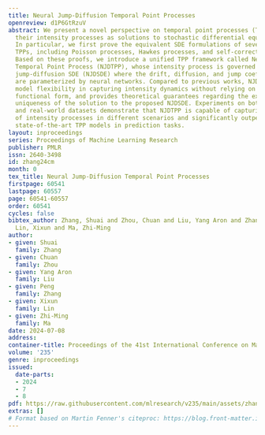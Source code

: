 ```yaml
---
title: Neural Jump-Diffusion Temporal Point Processes
openreview: d1P6GtRzuV
abstract: We present a novel perspective on temporal point processes (TPPs) by reformulating
  their intensity processes as solutions to stochastic differential equations (SDEs).
  In particular, we first prove the equivalent SDE formulations of several classical
  TPPs, including Poisson processes, Hawkes processes, and self-correcting processes.
  Based on these proofs, we introduce a unified TPP framework called Neural Jump-Diffusion
  Temporal Point Process (NJDTPP), whose intensity process is governed by a neural
  jump-diffusion SDE (NJDSDE) where the drift, diffusion, and jump coefficient functions
  are parameterized by neural networks. Compared to previous works, NJDTPP exhibits
  model flexibility in capturing intensity dynamics without relying on any specific
  functional form, and provides theoretical guarantees regarding the existence and
  uniqueness of the solution to the proposed NJDSDE. Experiments on both synthetic
  and real-world datasets demonstrate that NJDTPP is capable of capturing the dynamics
  of intensity processes in different scenarios and significantly outperforms the
  state-of-the-art TPP models in prediction tasks.
layout: inproceedings
series: Proceedings of Machine Learning Research
publisher: PMLR
issn: 2640-3498
id: zhang24cm
month: 0
tex_title: Neural Jump-Diffusion Temporal Point Processes
firstpage: 60541
lastpage: 60557
page: 60541-60557
order: 60541
cycles: false
bibtex_author: Zhang, Shuai and Zhou, Chuan and Liu, Yang Aron and Zhang, Peng and
  Lin, Xixun and Ma, Zhi-Ming
author:
- given: Shuai
  family: Zhang
- given: Chuan
  family: Zhou
- given: Yang Aron
  family: Liu
- given: Peng
  family: Zhang
- given: Xixun
  family: Lin
- given: Zhi-Ming
  family: Ma
date: 2024-07-08
address:
container-title: Proceedings of the 41st International Conference on Machine Learning
volume: '235'
genre: inproceedings
issued:
  date-parts:
  - 2024
  - 7
  - 8
pdf: https://raw.githubusercontent.com/mlresearch/v235/main/assets/zhang24cm/zhang24cm.pdf
extras: []
# Format based on Martin Fenner's citeproc: https://blog.front-matter.io/posts/citeproc-yaml-for-bibliographies/
---
```

